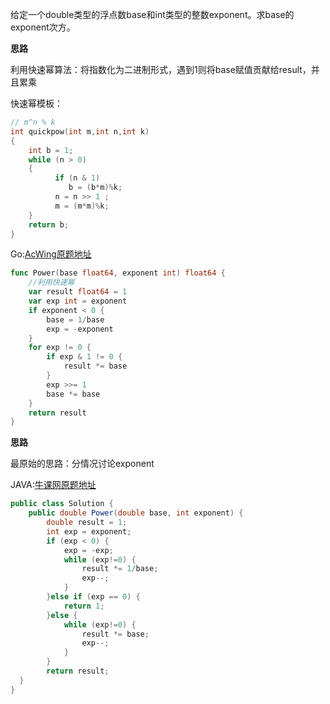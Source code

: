 给定一个double类型的浮点数base和int类型的整数exponent。求base的exponent次方。

**思路**

利用快速幂算法：将指数化为二进制形式，遇到1则将base赋值贡献给result，并且累乘

快速幂模板：

```c
// m^n % k
int quickpow(int m,int n,int k)
{
    int b = 1;
    while (n > 0)
    {
          if (n & 1) 
             b = (b*m)%k;
          n = n >> 1 ;
          m = (m*m)%k;
    }
    return b;
} 
```

Go:[AcWing原题地址](https://www.acwing.com/problem/content/26/)

```go
func Power(base float64, exponent int) float64 {
    //利用快速幂
    var result float64 = 1
    var exp int = exponent
    if exponent < 0 {
        base = 1/base
        exp = -exponent
    }
    for exp != 0 {
        if exp & 1 != 0 {
            result *= base
        }
        exp >>= 1
        base *= base
    }
    return result
}
```



**思路**

最原始的思路：分情况讨论exponent

JAVA:[牛课网原题地址](https://www.nowcoder.com/practice/1a834e5e3e1a4b7ba251417554e07c00?tpId=13&tqId=11165&tPage=1&rp=1&ru=/ta/coding-interviews&qru=/ta/coding-interviews/question-ranking)

```java
public class Solution {
    public double Power(double base, int exponent) {
        double result = 1;
        int exp = exponent;
        if (exp < 0) {
            exp = -exp;
            while (exp!=0) {
                result *= 1/base;
                exp--;
            }
        }else if (exp == 0) {
            return 1;
        }else {
            while (exp!=0) {
                result *= base;
                exp--;
            }
        }
        return result;
  }
}
```






